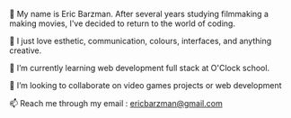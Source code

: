 👋 My name is Eric Barzman. After several years studying filmmaking a making movies, I've decided to return to the world of coding.

👀 I just love esthetic, communication, colours, interfaces, and anything creative.

🌱 I’m currently learning web development full stack at O'Clock school.

💞️ I’m looking to collaborate on video games projects or web development

📫 Reach me through my email : ericbarzman@gmail.com

<!---
EricBarzman/EricBarzman is a ✨ special ✨ repository because its `README.md` (this file) appears on your GitHub profile.
You can click the Preview link to take a look at your changes.
--->
